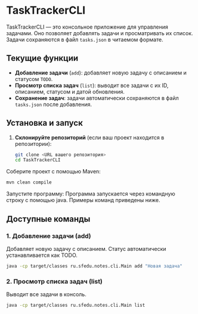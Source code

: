 # TaskTrackerCLI

TaskTrackerCLI — это консольное приложение для управления задачами. Оно позволяет добавлять задачи и просматривать их список. Задачи сохраняются в файл `tasks.json` в читаемом формате.

## Текущие функции

- **Добавление задачи** (`add`): добавляет новую задачу с описанием и статусом `TODO`.
- **Просмотр списка задач** (`list`): выводит все задачи с их ID, описанием, статусом и датой обновления.
- **Сохранение задач**: задачи автоматически сохраняются в файл `tasks.json` после добавления.

## Установка и запуск

1. **Склонируйте репозиторий** (если ваш проект находится в репозитории):
   ```bash
   git clone <URL вашего репозитория>
   cd TaskTrackerCLI

Соберите проект с помощью Maven:
```bash
mvn clean compile
```
Запустите программу: Программа запускается через командную строку с помощью java. Примеры команд приведены ниже.

## Доступные команды
### 1. Добавление задачи (add)
Добавляет новую задачу с описанием. Статус автоматически устанавливается как TODO.
```bash
java -cp target/classes ru.sfedu.notes.cli.Main add "Новая задача"
```

### 2. Просмотр списка задач (list)
Выводит все задачи в консоль.
```bash
java -cp target/classes ru.sfedu.notes.cli.Main list
```
